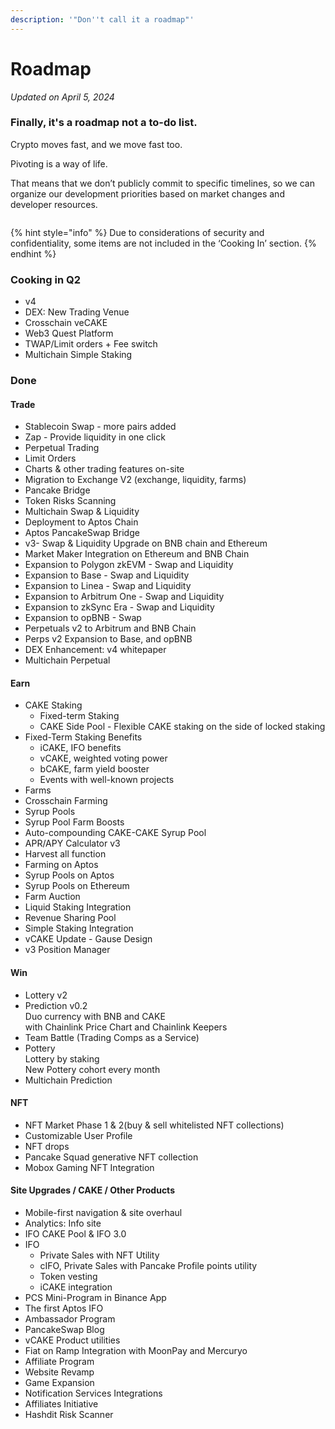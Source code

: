 ```yaml
---
description: '"Don''t call it a roadmap"'
---
```


# Roadmap

_Updated on April 5, 2024_

### Finally, it's a roadmap not a to-do list.

Crypto moves fast, and we move fast too.

Pivoting is a way of life.

That means that we don’t publicly commit to specific timelines, so we can organize our development priorities based on market changes and developer resources.

<figure><img src="../.gitbook/assets/image (359).png" alt=""><figcaption></figcaption></figure>

{% hint style="info" %}
Due to considerations of security and confidentiality, some items are not included in the ‘Cooking In’ section.
{% endhint %}

### Cooking in Q2

* v4
* DEX: New Trading Venue
* Crosschain veCAKE
* Web3 Quest Platform
* TWAP/Limit orders + Fee switch
* Multichain Simple Staking

### Done

#### Trade

* Stablecoin Swap - more pairs added
* Zap - Provide liquidity in one click
* Perpetual Trading
* Limit Orders
* Charts & other trading features on-site
* Migration to Exchange V2 (exchange, liquidity, farms)
* Pancake Bridge
* Token Risks Scanning
* Multichain Swap & Liquidity
* Deployment to Aptos Chain
* Aptos PancakeSwap Bridge
* v3- Swap & Liquidity Upgrade on BNB chain and Ethereum
* Market Maker Integration on Ethereum and BNB Chain
* Expansion to Polygon zkEVM - Swap and Liquidity
* Expansion to Base - Swap and Liquidity
* Expansion to Linea - Swap and Liquidity
* Expansion to Arbitrum One - Swap and Liquidity
* Expansion to zkSync Era - Swap and Liquidity
* Expansion to opBNB - Swap
* Perpetuals v2  to Arbitrum and BNB Chain
* Perps v2 Expansion to Base, and opBNB
* DEX Enhancement: v4 whitepaper
* Multichain Perpetual





#### Earn

* CAKE Staking
  * Fixed-term Staking
  * CAKE Side Pool - Flexible CAKE staking on the side of locked staking
* Fixed-Term Staking Benefits&#x20;
  * iCAKE, IFO benefits
  * vCAKE, weighted voting power
  * bCAKE, farm yield booster
  * Events with well-known projects
* Farms
* Crosschain Farming
* Syrup Pools
* Syrup Pool Farm Boosts
* Auto-compounding CAKE-CAKE Syrup Pool
* APR/APY Calculator v3
* Harvest all function
* Farming on Aptos
* Syrup Pools on Aptos
* Syrup Pools on Ethereum
* Farm Auction
* Liquid Staking Integration
* Revenue Sharing Pool
* Simple Staking Integration
* vCAKE Update - Gause Design
* v3 Position Manager

#### Win

* Lottery v2
* Prediction v0.2\
  Duo currency with BNB and CAKE\
  with Chainlink Price Chart and Chainlink Keepers
* Team Battle (Trading Comps as a Service)
* Pottery\
  Lottery by staking\
  New Pottery cohort every month
* Multichain Prediction

#### NFT

* NFT Market Phase 1 & 2(buy & sell whitelisted NFT collections)
* Customizable User Profile
* NFT drops
* Pancake Squad generative NFT collection
* Mobox Gaming NFT Integration

#### Site Upgrades / CAKE / Other Products

* Mobile-first navigation & site overhaul
* Analytics: Info site
* IFO CAKE Pool & IFO 3.0
* IFO
  * Private Sales with NFT Utility
  * cIFO, Private Sales with Pancake Profile points utility
  * Token vesting
  * iCAKE integration
* PCS Mini-Program in Binance App
* The first Aptos IFO
* Ambassador Program
* PancakeSwap Blog
* vCAKE Product utilities
* Fiat on Ramp Integration with MoonPay and Mercuryo
* Affiliate Program
* Website Revamp
* Game Expansion
* Notification Services Integrations
* Affiliates Initiative
* Hashdit Risk Scanner



